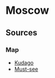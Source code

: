 # Moscow
## Sources
### Map
- [Kudago](https://kudago.com/msk/list/muzei-velikoj-pobedy-9-muzeev-i-voennyh-memorialov/)
- [Must-see](https://must-see.top/pamyatniki-moskvy/)
